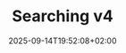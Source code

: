 ---
title: Searching v4
description: Test post
slug: searching-v3
date: 2025-09-14T19:52:08+02:00
image: cover.jpg
categories:
    - Example
tags:
    - Example
#weight: 1       # You can add weight to some posts to override the default sorting (date descending)
---